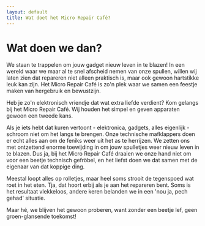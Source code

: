 ```yaml
---
layout: default
title: Wat doet het Micro Repair Café?
---
```


# Wat doen we dan?

We staan te trappelen om jouw gadget nieuw leven in te blazen! In een wereld waar we maar al te snel afscheid nemen van onze spullen, willen wij laten zien dat repareren niet alleen praktisch is, maar ook gewoon hartstikke leuk kan zijn. Het Micro Repair Café is zo'n plek waar we samen een feestje maken van hergebruik en bewustzijn.

Heb je zo'n elektronisch vriendje dat wat extra liefde verdient? Kom gelangs bij het Micro Repair Café. Wij houden het simpel en geven apparaten gewoon een tweede kans.

Als je iets hebt dat kuren vertoont - elektronica, gadgets, alles eigenlijk - schroom niet om het langs te brengen. Onze technische mafklappers doen er echt alles aan om de feniks weer uit het as te herrijzen. We zetten ons met ontzettend enorme toewijding in om jouw spulletjes weer nieuw leven in te blazen. Dus ja, bij het Micro Repair Café draaien we onze hand niet om voor een beetje technisch gefröbel, en het liefst doen we dat samen met de eigenaar van dat koppige ding.

Meestal loopt alles op rolletjes, maar heel soms strooit de tegenspoed wat roet in het eten. Tja, dat hoort erbij als je aan het repareren bent. Soms is het resultaat vlekkeloos, andere keren belanden we in een 'nou ja, pech gehad' situatie.

Maar hé, we blijven het gewoon proberen, want zonder een beetje lef, geen groen-glansende toekomst!
